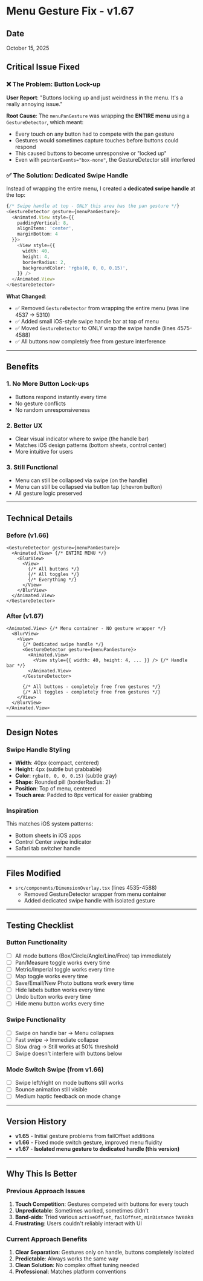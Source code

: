 # Menu Gesture Fix - v1.67

## Date
October 15, 2025

## Critical Issue Fixed

### ❌ The Problem: Button Lock-up
**User Report**: "Buttons locking up and just weirdness in the menu. It's a really annoying issue."

**Root Cause**: 
The `menuPanGesture` was wrapping the **ENTIRE menu** using a `GestureDetector`, which meant:
- Every touch on any button had to compete with the pan gesture
- Gestures would sometimes capture touches before buttons could respond
- This caused buttons to become unresponsive or "locked up"
- Even with `pointerEvents="box-none"`, the GestureDetector still interfered

### ✅ The Solution: Dedicated Swipe Handle

Instead of wrapping the entire menu, I created a **dedicated swipe handle** at the top:

```typescript
{/* Swipe handle at top - ONLY this area has the pan gesture */}
<GestureDetector gesture={menuPanGesture}>
  <Animated.View style={{ 
    paddingVertical: 8,
    alignItems: 'center',
    marginBottom: 4
  }}>
    <View style={{
      width: 40,
      height: 4,
      borderRadius: 2,
      backgroundColor: 'rgba(0, 0, 0, 0.15)',
    }} />
  </Animated.View>
</GestureDetector>
```

**What Changed**:
- ✅ Removed `GestureDetector` from wrapping the entire menu (was line 4537 → 5310)
- ✅ Added small iOS-style swipe handle bar at top of menu
- ✅ Moved `GestureDetector` to ONLY wrap the swipe handle (lines 4575-4588)
- ✅ All buttons now completely free from gesture interference

---

## Benefits

### 1. **No More Button Lock-ups**
- Buttons respond instantly every time
- No gesture conflicts
- No random unresponsiveness

### 2. **Better UX**
- Clear visual indicator where to swipe (the handle bar)
- Matches iOS design patterns (bottom sheets, control center)
- More intuitive for users

### 3. **Still Functional**
- Menu can still be collapsed via swipe (on the handle)
- Menu can still be collapsed via button tap (chevron button)
- All gesture logic preserved

---

## Technical Details

### Before (v1.66)
```
<GestureDetector gesture={menuPanGesture}>
  <Animated.View> {/* ENTIRE MENU */}
    <BlurView>
      <View>
        {/* All buttons */}
        {/* All toggles */}
        {/* Everything */}
      </View>
    </BlurView>
  </Animated.View>
</GestureDetector>
```

### After (v1.67)
```
<Animated.View> {/* Menu container - NO gesture wrapper */}
  <BlurView>
    <View>
      {/* Dedicated swipe handle */}
      <GestureDetector gesture={menuPanGesture}>
        <Animated.View>
          <View style={{ width: 40, height: 4, ... }} /> {/* Handle bar */}
        </Animated.View>
      </GestureDetector>
      
      {/* All buttons - completely free from gestures */}
      {/* All toggles - completely free from gestures */}
    </View>
  </BlurView>
</Animated.View>
```

---

## Design Notes

### Swipe Handle Styling
- **Width**: 40px (compact, centered)
- **Height**: 4px (subtle but grabbable)
- **Color**: `rgba(0, 0, 0, 0.15)` (subtle gray)
- **Shape**: Rounded pill (borderRadius: 2)
- **Position**: Top of menu, centered
- **Touch area**: Padded to 8px vertical for easier grabbing

### Inspiration
This matches iOS system patterns:
- Bottom sheets in iOS apps
- Control Center swipe indicator
- Safari tab switcher handle

---

## Files Modified
- `src/components/DimensionOverlay.tsx` (lines 4535-4588)
  - Removed GestureDetector wrapper from menu container
  - Added dedicated swipe handle with isolated gesture

---

## Testing Checklist

### Button Functionality
- [ ] All mode buttons (Box/Circle/Angle/Line/Free) tap immediately
- [ ] Pan/Measure toggle works every time
- [ ] Metric/Imperial toggle works every time
- [ ] Map toggle works every time
- [ ] Save/Email/New Photo buttons work every time
- [ ] Hide labels button works every time
- [ ] Undo button works every time
- [ ] Hide menu button works every time

### Swipe Functionality
- [ ] Swipe on handle bar → Menu collapses
- [ ] Fast swipe → Immediate collapse
- [ ] Slow drag → Still works at 50% threshold
- [ ] Swipe doesn't interfere with buttons below

### Mode Switch Swipe (from v1.66)
- [ ] Swipe left/right on mode buttons still works
- [ ] Bounce animation still visible
- [ ] Medium haptic feedback on mode change

---

## Version History
- **v1.65** - Initial gesture problems from failOffset additions
- **v1.66** - Fixed mode switch gesture, improved menu fluidity
- **v1.67** - **Isolated menu gesture to dedicated handle (this version)**

---

## Why This Is Better

### Previous Approach Issues
1. **Touch Competition**: Gestures competed with buttons for every touch
2. **Unpredictable**: Sometimes worked, sometimes didn't
3. **Band-aids**: Tried various `activeOffset`, `failOffset`, `minDistance` tweaks
4. **Frustrating**: Users couldn't reliably interact with UI

### Current Approach Benefits
1. **Clear Separation**: Gestures only on handle, buttons completely isolated
2. **Predictable**: Always works the same way
3. **Clean Solution**: No complex offset tuning needed
4. **Professional**: Matches platform conventions
